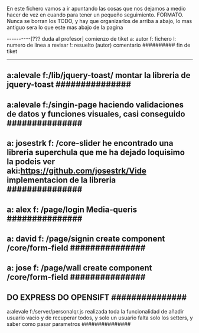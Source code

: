 En este fichero vamos a ir apuntando las cosas que nos dejamos a medio hacer de vez en cuando para tener un pequeño seguimiento.
FORMATO.
Nunca se borran los TODO, y hay que organizarlos de arriba a abajo, lo mas antiguo sera lo que este mas abajo de la pagina


----------[??? duda al profesor] comienzo de tiket
a: autor
f: fichero
l: numero de linea a revisar
!: resuelto (autor)
comentario
########## fin de tiket

---------------
a:alevale
f:/lib/jquery-toast/
montar la libreria de jquery-toast
###############
---------------
a:alevale
f:/singin-page
haciendo validaciones de datos y funciones visuales, casi conseguido
###############
---------------
a: josestrk
f: /core-slider
he encontrado una libreria superchula que me ha dejado loquisimo la podeis ver aki:https://github.com/josestrk/Vide
implementacion de la libreria
###############
---------------
a: alex
f: /page/login
Media-queris
###############
---------------
a: david
f: /page/signin
create component  /core/form-field
###############
---------------
a: jose
f: /page/wall
create component  /core/form-field
###############
---------------
DO EXPRESS
DO OPENSIFT
###############
---------------
a:alevale
f:/server/personalqr.js
realizada toda la funcionalidad de añadir usuario vacio y de recuperar todos, y solo un usuario
falta solo los setters, y saber como pasar parametros
###############
